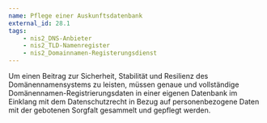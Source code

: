 ```yaml
---
name: Pflege einer Auskunftsdatenbank
external_id: 28.1
tags:
    - nis2_DNS-Anbieter
    - nis2_TLD-Namenregister
    - nis2_Domainnamen-Registerungsdienst
---
```


Um einen Beitrag zur Sicherheit, Stabilität und Resilienz des Domänennamensystems zu leisten, müssen genaue und vollständige Domänennamen-Registrierungsdaten in einer eigenen Datenbank im Einklang mit dem Datenschutzrecht in Bezug auf personenbezogene Daten mit der gebotenen Sorgfalt gesammelt und gepflegt werden.
